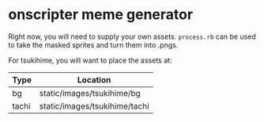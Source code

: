 # onscripter meme generator

Right now, you will need to supply your own assets.
`process.rb` can be used to take the masked sprites and turn them into .pngs.

For tsukihime, you will want to place the assets at:

| Type  | Location                      |
| ----- | ----------------------------- |
| bg    | static/images/tsukihime/bg    |
| tachi | static/images/tsukihime/tachi |
